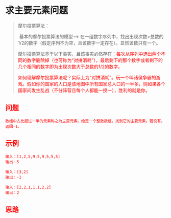 # 求主要元素问题

> 摩尔投票算法：
>
> ​		基本的摩尔投票算法的模型——> 在一组数字序列中，找出出现次数>总数的1/2的数字（假定序列不为空，且该数字一定存在）。显然该数只有一个。
>
> ​		摩尔投票算法基于以下事实，且该事实必然存在：<font color='red'>每次从序列中选出两个不同的数字删除掉（也可称为“对拼消耗”），最后剩下的那个数字或者剩下的几个相同的数字即为出现次数大于总数的1/2的数字。
>
> ​		如何理解摩尔投票算法呢？实际上为“对拼消耗”。玩一个叫诸侯争霸的游戏。假如你的国家的人口是该地图中所有国家总人口的一半多，则如果各个国家间发生乱战（不分阵营且每个人都能一换一），胜利的就是你。



## 问题

```
数组中占比超过一半的元素称之为主要元素。给定一个整数数组，找到它的主要元素。若没有，返回-1。
```



## 示例 

```
输入：[1,2,5,9,5,9,5,5,5]
输出：5

输入：[3,2]
输出：-1

输入：[2,2,1,1,1,2,2]
输出：2
```



## 思路

